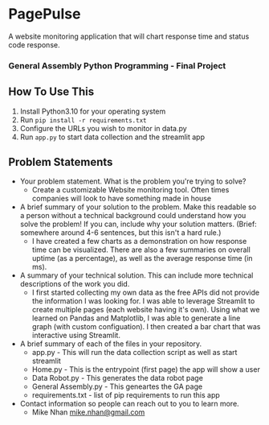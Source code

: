 # PagePulse 
A website monitoring application that will chart response time and status code response.
### General Assembly Python Programming - Final Project

## How To Use This
1. Install Python3.10 for your operating system
2. Run `pip install -r requirements.txt`
3. Configure the URLs you wish to monitor in data.py
4. Run `app.py` to start data collection and the streamlit app
## Problem Statements
- Your problem statement. What is the problem you're trying to solve?
  - Create a customizable Website monitoring tool. Often times companies will look to have something made in house
- A brief summary of your solution to the problem. Make this readable so a person without a technical background could understand how you solve the problem! If you can, include why your solution matters. (Brief: somewhere around 4-6 sentences, but this isn't a hard rule.)
  - I have created a few charts as a demonstration on how response time can be visualized. There are also a few summaries on overall uptime (as a percentage), as well as the average response time (in ms). 
- A summary of your technical solution. This can include more technical descriptions of the work you did.
  - I first started collecting my own data as the free APIs did not provide the information I was looking for. I was able to leverage Streamlit to create multiple pages (each website having it's own). Using what we learned on Pandas and Matplotlib, I was able to generate a line graph (with custom configuation). I then created a bar chart that was interactive using Streamlit. 
- A brief summary of each of the files in your repository.
  - app.py - This will run the data collection script as well as start streamlit
  - Home.py - This is the entrypoint (first page) the app will show a user
  - Data Robot.py - This generates the data robot page
  - General Assembly.py - This geneartes the GA page
  - requirements.txt - list of pip requirements to run this app
- Contact information so people can reach out to you to learn more.
  - Mike Nhan mike.nhan@gmail.com